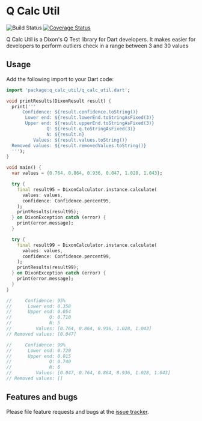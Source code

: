 # Q Calc Util

<!-- badges -->

![Build Status](https://github.com/ChemisTechlabs/q_calc_util/workflows/Dart%20CI/badge.svg)
[![Coverage Status](https://coveralls.io/repos/github/ChemisTechlabs/q_calc_util/badge.svg?branch=master)](https://coveralls.io/github/ChemisTechlabs/q_calc_util?branch=master)

Q Calc Util is a Dixon's Q Test library for Dart developers. It makes
easier for developers to perform outliers check in a range between 3 and 30 values

## Usage

Add the following import to your Dart code:

```dart
import 'package:q_calc_util/q_calc_util.dart';

void printResults(DixonResult result) {
  print('''
      Confidence: ${result.confidence.toString()}
       Lower end: ${result.lowerEnd.toStringAsFixed(3)}
       Upper end: ${result.upperEnd.toStringAsFixed(3)}
               Q: ${result.q.toStringAsFixed(3)}
               N: ${result.n}
          Values: ${result.values.toString()}
  Removed values: ${result.removedValues.toString()}
  ''');
}

void main() {
  var values = {0.764, 0.864, 0.936, 0.047, 1.028, 1.043};

  try {
    final result95 = DixonCalculator.instance.calculate(
      values: values,
      confidence: Confidence.percent95,
    );
    printResults(result95);
  } on DixonException catch (error) {
    print(error.message);
  }

  try {
    final result99 = DixonCalculator.instance.calculate(
      values: values,
      confidence: Confidence.percent99,
    );
    printResults(result99);
  } on DixonException catch (error) {
    print(error.message);
  }
}

//     Confidence: 95%
//      Lower end: 0.358
//      Upper end: 0.054
//              Q: 0.710
//              N: 5
//         Values: [0.764, 0.864, 0.936, 1.028, 1.043]
// Removed values: [0.047]

//     Confidence: 99%
//      Lower end: 0.720
//      Upper end: 0.015
//              Q: 0.740
//              N: 6
//         Values: [0.047, 0.764, 0.864, 0.936, 1.028, 1.043]
// Removed values: []
```

## Features and bugs

Please file feature requests and bugs at the [issue tracker][tracker].

[tracker]: https://github.com/ChemisTechlabs/q_calc_util/issues
